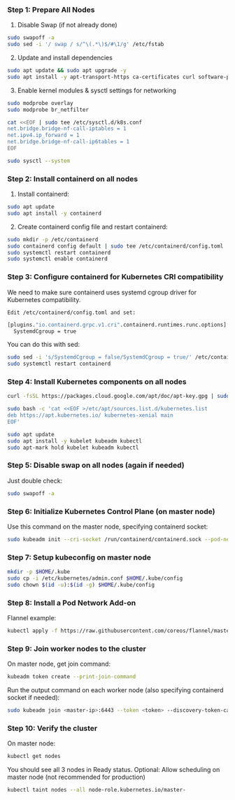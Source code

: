 ### Step 1: Prepare All Nodes

1. Disable Swap (if not already done)

```bash
sudo swapoff -a
sudo sed -i '/ swap / s/^\(.*\)$/#\1/g' /etc/fstab
```

2. Update and install dependencies

```bash
sudo apt update && sudo apt upgrade -y
sudo apt install -y apt-transport-https ca-certificates curl software-properties-common
```

3. Enable kernel modules & sysctl settings for networking

```bash
sudo modprobe overlay
sudo modprobe br_netfilter

cat <<EOF | sudo tee /etc/sysctl.d/k8s.conf
net.bridge.bridge-nf-call-iptables = 1
net.ipv4.ip_forward = 1
net.bridge.bridge-nf-call-ip6tables = 1
EOF

sudo sysctl --system
```

### Step 2: Install containerd on all nodes

1. Install containerd:

```bash
sudo apt update
sudo apt install -y containerd
```
2. Create containerd config file and restart containerd:

```bash
sudo mkdir -p /etc/containerd
sudo containerd config default | sudo tee /etc/containerd/config.toml
sudo systemctl restart containerd
sudo systemctl enable containerd
```

### Step 3: Configure containerd for Kubernetes CRI compatibility

We need to make sure containerd uses systemd cgroup driver for Kubernetes compatibility.

`Edit /etc/containerd/config.toml and set:`

```bash
[plugins."io.containerd.grpc.v1.cri".containerd.runtimes.runc.options]
  SystemdCgroup = true
```

You can do this with sed:

```bash
sudo sed -i 's/SystemdCgroup = false/SystemdCgroup = true/' /etc/containerd/config.toml
sudo systemctl restart containerd
```

### Step 4: Install Kubernetes components on all nodes

```bash
curl -fsSL https://packages.cloud.google.com/apt/doc/apt-key.gpg | sudo apt-key add -

sudo bash -c 'cat <<EOF >/etc/apt/sources.list.d/kubernetes.list
deb https://apt.kubernetes.io/ kubernetes-xenial main
EOF'

sudo apt update
sudo apt install -y kubelet kubeadm kubectl
sudo apt-mark hold kubelet kubeadm kubectl
```

### Step 5: Disable swap on all nodes (again if needed)

Just double check:

```bash
sudo swapoff -a
```

### Step 6: Initialize Kubernetes Control Plane (on master node)

Use this command on the master node, specifying containerd socket:

```bash
sudo kubeadm init --cri-socket /run/containerd/containerd.sock --pod-network-cidr=10.244.0.0/16
```

### Step 7: Setup kubeconfig on master node

```bash
mkdir -p $HOME/.kube
sudo cp -i /etc/kubernetes/admin.conf $HOME/.kube/config
sudo chown $(id -u):$(id -g) $HOME/.kube/config
```

### Step 8: Install a Pod Network Add-on

Flannel example:

```bash
kubectl apply -f https://raw.githubusercontent.com/coreos/flannel/master/Documentation/kube-flannel.yml
```

### Step 9: Join worker nodes to the cluster

On master node, get join command:

```bash
kubeadm token create --print-join-command
```

Run the output command on each worker node (also specifying containerd socket if needed):

```bash
sudo kubeadm join <master-ip>:6443 --token <token> --discovery-token-ca-cert-hash sha256:<hash> --cri-socket /run/containerd/containerd.sock
```

### Step 10: Verify the cluster

On master node:

```bash
kubectl get nodes
```

You should see all 3 nodes in Ready status.
Optional: Allow scheduling on master node (not recommended for production)

```bash
kubectl taint nodes --all node-role.kubernetes.io/master-
```